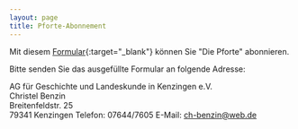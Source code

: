 ```yaml
---
layout: page
title: Pforte-Abonnement
---
```


Mit diesem
[Formular](https://drive.google.com/file/d/17ksjswpsLagk2bh-d7gFBu_FVhZLrp8G/view?usp=sharing){:target="_blank"}
können Sie "Die Pforte" abonnieren.

Bitte senden Sie das ausgefüllte Formular an folgende Adresse:

AG für Geschichte und Landeskunde in Kenzingen e.V.  
Christel Benzin  
Breitenfeldstr. 25  
79341 Kenzingen
Telefon: 07644/7605
E-Mail: ch-benzin@web.de
